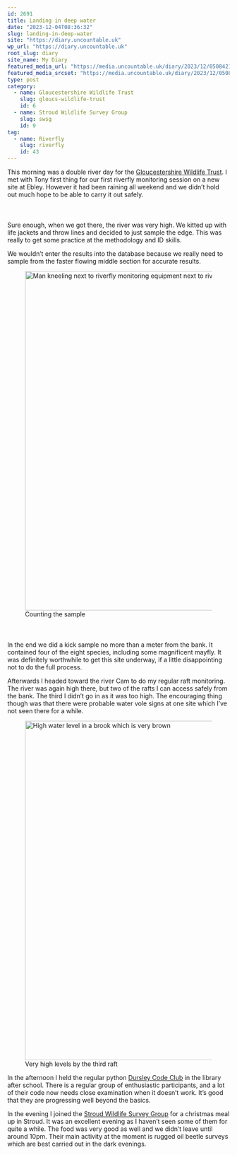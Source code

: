 ```yaml
---
id: 2691
title: Landing in deep water
date: "2023-12-04T08:36:32"
slug: landing-in-deep-water
site: "https://diary.uncountable.uk"
wp_url: "https://diary.uncountable.uk"
root_slug: diary
site_name: My Diary
featured_media_url: "https://media.uncountable.uk/diary/2023/12/05084214/IMG20231204084143.webp"
featured_media_srcset: "https://media.uncountable.uk/diary/2023/12/05084214/IMG20231204084143-300x155.webp 300w, https://media.uncountable.uk/diary/2023/12/05084214/IMG20231204084143-1024x530.webp 1024w, https://media.uncountable.uk/diary/2023/12/05084214/IMG20231204084143-150x150.webp 150w, https://media.uncountable.uk/diary/2023/12/05084214/IMG20231204084143-640x332.webp 640w, https://media.uncountable.uk/diary/2023/12/05084214/IMG20231204084143.webp 2000w"
type: post
category:
  - name: Gloucestershire Wildlife Trust
    slug: gloucs-wildlife-trust
    id: 6
  - name: Stroud Wildlife Survey Group
    slug: swsg
    id: 9
tag:
  - name: Riverfly
    slug: riverfly
    id: 43
---
```



<p>This morning was a double river day for the <a href="https://www.gloucestershirewildlifetrust.co.uk/volunteer">Gloucestershire Wildlife Trust</a>.  I met with Tony first thing for our first riverfly monitoring session on a new site at Ebley.  However it had been raining all weekend and we didn&#8217;t hold out much hope to be able to carry it out safely.</p>


<style>.kb-row-layout-id2691_bb23ae-96 > .kt-row-column-wrap{align-content:start;}:where(.kb-row-layout-id2691_bb23ae-96 > .kt-row-column-wrap) > .wp-block-kadence-column{justify-content:start;}.kb-row-layout-id2691_bb23ae-96 > .kt-row-column-wrap{column-gap:var(--global-kb-gap-md, 2rem);row-gap:var(--global-kb-gap-md, 2rem);padding-top:var(--global-kb-spacing-sm, 1.5rem);padding-bottom:var(--global-kb-spacing-sm, 1.5rem);grid-template-columns:repeat(2, minmax(0, 1fr));}.kb-row-layout-id2691_bb23ae-96 > .kt-row-layout-overlay{opacity:0.30;}@media all and (max-width: 1024px){.kb-row-layout-id2691_bb23ae-96 > .kt-row-column-wrap{grid-template-columns:repeat(2, minmax(0, 1fr));}}@media all and (max-width: 767px){.kb-row-layout-id2691_bb23ae-96 > .kt-row-column-wrap{grid-template-columns:minmax(0, 1fr);}.kb-row-layout-id2691_bb23ae-96 > .kt-row-column-wrap > .wp-block-kadence-column:nth-of-type(1){order:2;}.kb-row-layout-id2691_bb23ae-96 > .kt-row-column-wrap > .wp-block-kadence-column:nth-of-type(2){order:1;}.kb-row-layout-id2691_bb23ae-96 > .kt-row-column-wrap > .wp-block-kadence-column:nth-of-type(3){order:12;}.kb-row-layout-id2691_bb23ae-96 > .kt-row-column-wrap > .wp-block-kadence-column:nth-of-type(4){order:11;}.kb-row-layout-id2691_bb23ae-96 > .kt-row-column-wrap > .wp-block-kadence-column:nth-of-type(5){order:22;}.kb-row-layout-id2691_bb23ae-96 > .kt-row-column-wrap > .wp-block-kadence-column:nth-of-type(6){order:21;}.kb-row-layout-id2691_bb23ae-96 > .kt-row-column-wrap > .wp-block-kadence-column:nth-of-type(7){order:32;}.kb-row-layout-id2691_bb23ae-96 > .kt-row-column-wrap > .wp-block-kadence-column:nth-of-type(8){order:31;}}</style><div class="kb-row-layout-wrap kb-row-layout-id2691_bb23ae-96 alignnone wp-block-kadence-rowlayout"><div class="kt-row-column-wrap kt-has-2-columns kt-row-layout-equal kt-tab-layout-inherit kt-mobile-layout-row kt-row-valign-top">
<style>.kadence-column2691_71ee70-cb > .kt-inside-inner-col,.kadence-column2691_71ee70-cb > .kt-inside-inner-col:before{border-top-left-radius:0px;border-top-right-radius:0px;border-bottom-right-radius:0px;border-bottom-left-radius:0px;}.kadence-column2691_71ee70-cb > .kt-inside-inner-col{column-gap:var(--global-kb-gap-sm, 1rem);}.kadence-column2691_71ee70-cb > .kt-inside-inner-col{flex-direction:column;}.kadence-column2691_71ee70-cb > .kt-inside-inner-col > .aligncenter{width:100%;}.kadence-column2691_71ee70-cb > .kt-inside-inner-col:before{opacity:0.3;}.kadence-column2691_71ee70-cb{position:relative;}@media all and (max-width: 1024px){.kadence-column2691_71ee70-cb > .kt-inside-inner-col{flex-direction:column;justify-content:center;}}@media all and (max-width: 767px){.kadence-column2691_71ee70-cb > .kt-inside-inner-col{flex-direction:column;justify-content:center;}}</style>
<div class="wp-block-kadence-column kadence-column2691_71ee70-cb"><div class="kt-inside-inner-col">
<p>Sure enough, when we got there, the river was very high.  We kitted up with life jackets and throw lines and decided to just sample the edge.  This was really to get some practice at the methodology and ID skills.</p>



<p>We wouldn&#8217;t enter the results into the database because we really need to sample from the faster flowing middle section for accurate results.</p>
</div></div>


<style>.kadence-column2691_6c11c8-3f > .kt-inside-inner-col,.kadence-column2691_6c11c8-3f > .kt-inside-inner-col:before{border-top-left-radius:0px;border-top-right-radius:0px;border-bottom-right-radius:0px;border-bottom-left-radius:0px;}.kadence-column2691_6c11c8-3f > .kt-inside-inner-col{column-gap:var(--global-kb-gap-sm, 1rem);}.kadence-column2691_6c11c8-3f > .kt-inside-inner-col{flex-direction:column;}.kadence-column2691_6c11c8-3f > .kt-inside-inner-col > .aligncenter{width:100%;}.kadence-column2691_6c11c8-3f > .kt-inside-inner-col:before{opacity:0.3;}.kadence-column2691_6c11c8-3f{position:relative;}@media all and (max-width: 1024px){.kadence-column2691_6c11c8-3f > .kt-inside-inner-col{flex-direction:column;justify-content:center;}}@media all and (max-width: 767px){.kadence-column2691_6c11c8-3f > .kt-inside-inner-col{flex-direction:column;justify-content:center;}}</style>
<div class="wp-block-kadence-column kadence-column2691_6c11c8-3f"><div class="kt-inside-inner-col">
<figure class="wp-block-image size-large"><img loading="lazy" decoding="async" width="1024" height="768" src="https://media.uncountable.uk/diary/2023/12/05084213/IMG20231204092312-1024x768.webp" alt="Man kneeling next to riverfly monitoring equipment next to river" class="wp-image-2693" srcset="https://media.uncountable.uk/diary/2023/12/05084213/IMG20231204092312-1024x768.webp 1024w, https://media.uncountable.uk/diary/2023/12/05084213/IMG20231204092312-300x225.webp 300w, https://media.uncountable.uk/diary/2023/12/05084213/IMG20231204092312-640x480.webp 640w, https://media.uncountable.uk/diary/2023/12/05084213/IMG20231204092312.webp 2000w" sizes="auto, (max-width: 1024px) 100vw, 1024px" /><figcaption class="wp-element-caption">Counting the sample</figcaption></figure>
</div></div>

</div></div>


<p>In the end we did a kick sample no more than a meter from the bank.  It contained four of the eight species, including some magnificent mayfly.  It was definitely worthwhile to get this site underway, if a little disappointing not to do the full process.</p>



<p>Afterwards I headed toward the river Cam to do my regular raft monitoring.  The river was again high there, but two of the rafts I can access safely from the bank.  The third I didn&#8217;t go in as it was too high.  The encouraging thing though was that there were probable water vole signs at one site which I&#8217;ve not seen there for a while.</p>


<style>.kb-image2691_6e1a9d-df .kb-image-has-overlay:after{opacity:0.3;}</style>
<figure class="wp-block-kadence-image kb-image2691_6e1a9d-df size-large"><img loading="lazy" decoding="async" width="1024" height="768" src="https://media.uncountable.uk/diary/2023/12/05084211/IMG20231204102018-1024x768.webp" alt="High water level in a brook which is very brown" class="kb-img wp-image-2692" srcset="https://media.uncountable.uk/diary/2023/12/05084211/IMG20231204102018-1024x768.webp 1024w, https://media.uncountable.uk/diary/2023/12/05084211/IMG20231204102018-300x225.webp 300w, https://media.uncountable.uk/diary/2023/12/05084211/IMG20231204102018-640x480.webp 640w, https://media.uncountable.uk/diary/2023/12/05084211/IMG20231204102018.webp 2000w" sizes="auto, (max-width: 1024px) 100vw, 1024px" /><figcaption>Very high levels by the third raft</figcaption></figure>



<p>In the afternoon I held the regular python <a href="https://www.facebook.com/dursleycodeclub">Dursley Code Club</a> in the library after school.  There is a regular group of enthusiastic participants, and a lot of their code now needs close examination when it doesn&#8217;t work.  It&#8217;s good that they are progressing well beyond the basics.</p>



<p>In the evening I joined the <a href="https://stroudwildlifesurvey.org.uk">Stroud Wildlife Survey Group</a> for a christmas meal up in Stroud.  It was an excellent evening as I haven&#8217;t seen some of them for quite a while.  The food was very good as well and we didn&#8217;t leave until around 10pm.  Their main activity at the moment is rugged oil beetle surveys which are best carried out in the dark evenings.</p>
